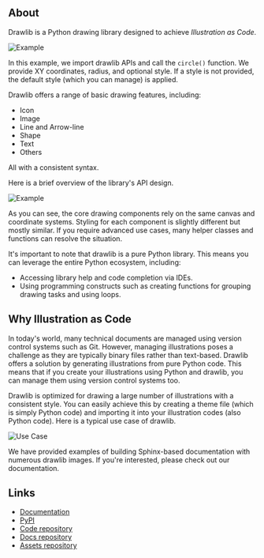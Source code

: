 ## About

Drawlib is a Python drawing library designed to achieve *Illustration as Code*.

![Example](https://www.drawlib.com/readme_images/image1.png)

In this example, we import drawlib APIs and call the `circle()` function. We provide XY coordinates, radius, and optional style. If a style is not provided, the default style (which you can manage) is applied.

Drawlib offers a range of basic drawing features, including:

- Icon
- Image
- Line and Arrow-line
- Shape
- Text
- Others

All with a consistent syntax.

Here is a brief overview of the library's API design.

![Example](https://www.drawlib.com/readme_images/image2.png)

As you can see, the core drawing components rely on the same canvas and coordinate systems. 
Styling for each component is slightly different but mostly similar. 
If you require advanced use cases, many helper classes and functions can resolve the situation.

It's important to note that drawlib is a pure Python library. This means you can leverage the entire Python ecosystem, including:

- Accessing library help and code completion via IDEs.
- Using programming constructs such as creating functions for grouping drawing tasks and using loops.

## Why Illustration as Code

In today's world, many technical documents are managed using version control systems such as Git. 
However, managing illustrations poses a challenge as they are typically binary files rather than text-based. 
Drawlib offers a solution by generating illustrations from pure Python code. 
This means that if you create your illustrations using Python and drawlib, you can manage them using version control systems too.

Drawlib is optimized for drawing a large number of illustrations with a consistent style. 
You can easily achieve this by creating a theme file (which is simply Python code) and importing it into your illustration codes (also Python code). 
Here is a typical use case of drawlib.

![Use Case](https://www.drawlib.com/readme_images/image3.png)

We have provided examples of building Sphinx-based documentation with numerous drawlib images. If you're interested, please check out our documentation.

## Links

- [Documentation](https://www.drawlib.com/docs/)
- [PyPI](https://pypi.org/project/drawlib/)
- [Code repository](https://github.com/yuichi110/drawlib)
- [Docs repository](https://github.com/yuichi110/drawlib_docs)
- [Assets repository](https://github.com/yuichi110/drawlib_assets)
